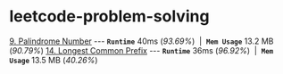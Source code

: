 # leetcode-problem-solving

[9. Palindrome Number](https://leetcode.com/problems/palindrome-number/) --- **`Runtime`** 40ms (*93.69%*) &nbsp;\|&nbsp; **`Mem Usage`** 13.2 MB (*90.79%*)
[14. Longest Common Prefix](https://leetcode.com/problems/longest-common-prefix/) --- **`Runtime`** 36ms (*96.92%*) &nbsp;\|&nbsp; **`Mem Usage`** 13.5 MB (*40.26%*)
